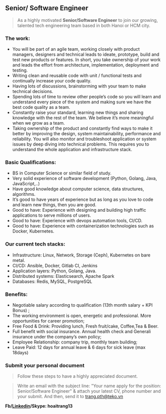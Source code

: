 ## Senior/ Software Engineer
> As a highly motivated **Senior/Software Engineer** to join our growing, talented tech engineering team based in both Hanoi or HCM city.

### The work:
- You will be part of an agile team, working closely with product managers, designers and technical leads to ideate, prototype, build and test new products or features. In short, you take ownership of your work and leads the effort from architecture, implementation, deployment and testing.
- Writing clean and reusable code with unit / functional tests and continually increase your code quality.
- Having lots of discussions, brainstorming with your team to make technical decisions.
- Spending lots of time to review other people’s code so you will learn and understand every piece of the system and making sure we have the best code quality as a team.
- Constantly raise your standard, learning new things and sharing knowledge with the rest of the team. We believe it’s more meaningful when we grow as a team.
- Taking ownership of the product and constantly find ways to make it better by improving the design, system maintainability, performance and reliability. You will also monitor and troubleshoot application or system issues by deep diving into technical problems. This requires you to understand the whole application and infrastructure stack.
### Basic Qualifications:
- BS in Computer Science or similar field of study.
- Very solid experience of software development (Python, Golang, Java, JavaScript,..)
- Have good knowledge about computer science, data structures, algorithms.
- It’s good to have years of experience but as long as you love to code and learn new things, then you are good.
- Good to have: Experience with designing and building high traffic applications to serve millions of users.
- Good to have: Experience with devops automation tools, CI/CD.
- Good to have: Experience with containerization technologies such as Docker, Kubernetes.
### Our current tech stacks:
- Infrastructure: Linux, Network, Storage (Ceph), Kubernetes on bare metal.
- CI/CD: Ansible, Docker, Gitlab CI, Jenkins
- Application layers: Python, Golang, Java.
- Distributed systems: Elasticsearch, Apache Spark
- Databases: Redis, MySQL, PostgreSQL

### Benefits:
- Negotiable salary according to qualification (13th month salary + KPI Bonus) ;
- The working environment is open, energetic and professional. More opportunities for career promotion;
- Free Food & Drink: Providing lunch, Fresh fruit/cake, Coffee,Tea & Beer.
- Full benefit with social insurance. Annual health check and Generali insurance under the company’s own policy;
- Employee Relationship: company trip, monthly team building;
- Leave Paid: 12 days for annual leave & 6 days for sick leave (max 18days)

### Submit your personal document
> Follow these steps to have a highly appreciated document.

> Write an email with the subject line: "Your name apply for the position: Senior/Software Engineer" & attach your latest CV, phone number and your submit. And then, send it to [trang.pth@teko.vn](trang.tph@teko.vn)

**Fb/[Linkedin](https://www.linkedin.com/in/hoaitrang13/)/Skype: hoaitrang13**
